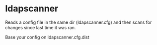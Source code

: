 ldapscanner
===========

Reads a config file in the same dir (ldapscanner.cfg)
and then scans for changes since last time it was ran.

Base your config on ldapscanner.cfg.dist
